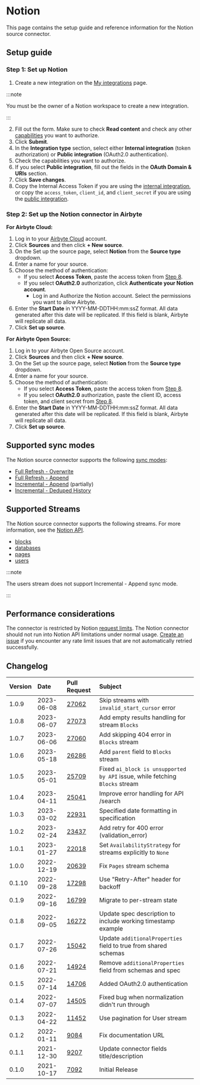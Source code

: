 # Notion

This page contains the setup guide and reference information for the Notion source connector.

## Setup guide​

### Step 1: Set up Notion​

1. Create a new integration on the [My integrations](https://www.notion.so/my-integrations) page.

:::note

You must be the owner of a Notion workspace to create a new integration.

:::

2. Fill out the form. Make sure to check **Read content** and check any other [capabilities](https://developers.notion.com/reference/capabilities) you want to authorize.
3. Click **Submit**.
4. In the **Integration type** section, select either **Internal integration** (token authorization) or **Public integration** (OAuth2.0 authentication).
5. Check the capabilities you want to authorize.
6. If you select **Public integration**, fill out the fields in the **OAuth Domain & URIs** section.
7. Click **Save changes**.
8. Copy the Internal Access Token if you are using the [internal integration](https://developers.notion.com/docs/authorization#authorizing-internal-integrations), or copy the `access_token`, `client_id`, and `client_secret` if you are using the [public integration](https://developers.notion.com/docs/authorization#authorizing-public-integrations).

### Step 2: Set up the Notion connector in Airbyte

<!-- env:cloud -->
**For Airbyte Cloud:**

1. Log in to your [Airbyte Cloud](https://cloud.airbyte.com/workspaces) account.
2. Click **Sources** and then click **+ New source**.
3. On the Set up the source page, select **Notion** from the **Source type** dropdown.
4. Enter a name for your source.
5. Choose the method of authentication:
      * If you select **Access Token**, paste the access token from [Step 8](#step-1-set-up-notion​).
      * If you select **OAuth2.0** authorization, click **Authenticate your Notion account**.
          * Log in and Authorize the Notion account. Select the permissions you want to allow Airbyte.
6. Enter the **Start Date** in YYYY-MM-DDTHH:mm:ssZ format. All data generated after this date will be replicated. If this field is blank, Airbyte will replicate all data.
7. Click **Set up source**.
<!-- /env:cloud -->

<!-- env:oss -->
**For Airbyte Open Source:**

1. Log in to your Airbyte Open Source account.
2. Click **Sources** and then click **+ New source**.
3. On the Set up the source page, select **Notion** from the **Source type** dropdown.
4. Enter a name for your source.
5. Choose the method of authentication:
      * If you select **Access Token**, paste the access token from [Step 8](#step-1-set-up-notion​).
      * If you select **OAuth2.0** authorization, paste the client ID, access token, and client secret from [Step 8](#step-1-set-up-notion​).
6. Enter the **Start Date** in YYYY-MM-DDTHH:mm:ssZ format. All data generated after this date will be replicated. If this field is blank, Airbyte will replicate all data.
7. Click **Set up source**.
<!-- /env:oss -->

## Supported sync modes

The Notion source connector supports the following [sync modes](https://docs.airbyte.com/cloud/core-concepts#connection-sync-modes):
* [Full Refresh - Overwrite](https://docs.airbyte.com/understanding-airbyte/connections/full-refresh-overwrite/)
* [Full Refresh - Append](https://docs.airbyte.com/understanding-airbyte/connections/full-refresh-append)
* [Incremental - Append](https://docs.airbyte.com/understanding-airbyte/connections/incremental-append) (partially)
* [Incremental - Deduped History](https://docs.airbyte.com/understanding-airbyte/connections/incremental-deduped-history)

## Supported Streams

The Notion source connector supports the following streams. For more information, see the [Notion API](https://developers.notion.com/reference/intro).

* [blocks](https://developers.notion.com/reference/retrieve-a-block)
* [databases](https://developers.notion.com/reference/retrieve-a-database)
* [pages](https://developers.notion.com/reference/retrieve-a-page)
* [users](https://developers.notion.com/reference/get-user)

:::note

The users stream does not support Incremental - Append sync mode.

:::

## Performance considerations

The connector is restricted by Notion [request limits](https://developers.notion.com/reference/request-limits). The Notion connector should not run into Notion API limitations under normal usage. [Create an issue](https://github.com/airbytehq/airbyte/issues) if you encounter any rate limit issues that are not automatically retried successfully.

## Changelog

| Version | Date       | Pull Request                                             | Subject                                                                      |
|:--------|:-----------|:---------------------------------------------------------|:-----------------------------------------------------------------------------|
| 1.0.9   | 2023-06-08 | [27062](https://github.com/airbytehq/airbyte/pull/27062) | Skip streams with `invalid_start_cursor` error                               |
| 1.0.8   | 2023-06-07 | [27073](https://github.com/airbytehq/airbyte/pull/27073) | Add empty results handling for stream `Blocks`                               |
| 1.0.7   | 2023-06-06 | [27060](https://github.com/airbytehq/airbyte/pull/27060) | Add skipping 404 error in `Blocks` stream                                    |
| 1.0.6   | 2023-05-18 | [26286](https://github.com/airbytehq/airbyte/pull/26286) | Add `parent` field to `Blocks` stream                                        |
| 1.0.5   | 2023-05-01 | [25709](https://github.com/airbytehq/airbyte/pull/25709) | Fixed `ai_block is unsupported by API` issue, while fetching `Blocks` stream |
| 1.0.4   | 2023-04-11 | [25041](https://github.com/airbytehq/airbyte/pull/25041) | Improve error handling for API /search                                       |
| 1.0.3   | 2023-03-02 | [22931](https://github.com/airbytehq/airbyte/pull/22931) | Specified date formatting in specification                                   |
| 1.0.2   | 2023-02-24 | [23437](https://github.com/airbytehq/airbyte/pull/23437) | Add retry for 400 error (validation_error)                                   |
| 1.0.1   | 2023-01-27 | [22018](https://github.com/airbytehq/airbyte/pull/22018) | Set `AvailabilityStrategy` for streams explicitly to `None`                  |
| 1.0.0   | 2022-12-19 | [20639](https://github.com/airbytehq/airbyte/pull/20639) | Fix `Pages` stream schema                                                    |
| 0.1.10  | 2022-09-28 | [17298](https://github.com/airbytehq/airbyte/pull/17298) | Use "Retry-After" header for backoff                                         |
| 0.1.9   | 2022-09-16 | [16799](https://github.com/airbytehq/airbyte/pull/16799) | Migrate to per-stream state                                                  |
| 0.1.8   | 2022-09-05 | [16272](https://github.com/airbytehq/airbyte/pull/16272) | Update spec description to include working timestamp example                 |
| 0.1.7   | 2022-07-26 | [15042](https://github.com/airbytehq/airbyte/pull/15042) | Update `additionalProperties` field to true from shared schemas              |
| 0.1.6   | 2022-07-21 | [14924](https://github.com/airbytehq/airbyte/pull/14924) | Remove `additionalProperties` field from schemas and spec                    |
| 0.1.5   | 2022-07-14 | [14706](https://github.com/airbytehq/airbyte/pull/14706) | Added OAuth2.0 authentication                                                |
| 0.1.4   | 2022-07-07 | [14505](https://github.com/airbytehq/airbyte/pull/14505) | Fixed bug when normalization didn't run through                              |
| 0.1.3   | 2022-04-22 | [11452](https://github.com/airbytehq/airbyte/pull/11452) | Use pagination for User stream                                               |
| 0.1.2   | 2022-01-11 | [9084](https://github.com/airbytehq/airbyte/pull/9084)   | Fix documentation URL                                                        |
| 0.1.1   | 2021-12-30 | [9207](https://github.com/airbytehq/airbyte/pull/9207)   | Update connector fields title/description                                    |
| 0.1.0   | 2021-10-17 | [7092](https://github.com/airbytehq/airbyte/pull/7092)   | Initial Release                                                              |
